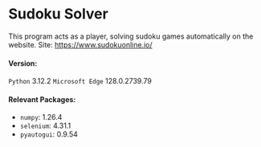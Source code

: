 # Sudoku Solver

This program acts as a player, solving sudoku games automatically on the website.
Site: https://www.sudokuonline.io/

#### Version:

`Python` 3.12.2
`Microsoft Edge` 128.0.2739.79

#### Relevant Packages:

- `numpy`: 1.26.4
- `selenium`: 4.31.1
- `pyautogui`: 0.9.54
